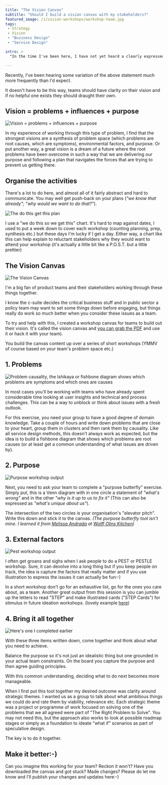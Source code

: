 ```yaml
---
title: "The Vision Canvas"
subtitle: "Should I build a vision canvas with my stakeholders?"
featured_image: /i/vision-workshops/workshop-team.jpg
tags:
 - Strategy
 - Vision
 - "Business Design"
 - "Service Design"

intro: >
  "In the time I've been here, I have not yet heard a clearly expressed product vision, roadmap or strategy"

---
```


Recently, I've been hearing some variation of the above statement much more frequently than I'd expect.

It doesn't have to be this way, teams should have clarity on their vision and if no helpful one exists they should draught their own. 

## Vision = problems + influences + purpose

![Vision = problems + influences + purpose](/i/vision-workshops/4-parts-of-vision.jpg)

In my experience of working through this type of problem, I find that the strongest visions are a synthesis of problem space (which problems are root causes, which are symptoms), environmental factors, and purpose. Or put another way, a great vision is a dream of a future where the root problems have been overcome in such a way that we are delivering our purpose and following a plan that navigates the forces that are trying to prevent us getting there. 


## Organise the activities

There's a lot to do here, and almost all of it fairly abstract and hard to communicate. You may well get push-back on your plans (_"we know that already"; "why would we want to do that?"_).

![The do this get this plan](/i/vision-workshops/How-we-got-here-crop.jpg)

I use a "we do this so we get this" chart. It's hard to map against dates, I used to put a week down to cover each workshop (counting planning, prep, synthesis etc.) but these days I'm lucky if I get a day. Either way, a chart like this can help explain to reluctant stakeholders why they would want to attend your workshop (it's actually a little bit like a P.O.S.T. but a little prettier)


## The Vision Canvas

![The Vision Canvas](/i/vision-workshops/canvas.png)

I'm a big fan of product teams and their stakeholders working through these things together. 

I know the c-suite decides the critical business stuff and in public sector a policy team may want to set some things down before engaging, but things really do work so much better when you consider these issues as a team.

To try and help with this, I created a workshop canvas for teams to build out their vision. It's called the vision canvas and [you can grab the PDF](/i/vision-workshops/A0-canvas-blackandwhite.pdf) and use it or hack it with your team).

You build the canvas content up over a series of short workshops (YMMV of course based on your team's problem space etc.)

## 1. Problems

![Problem causality, the Ishikaya or fishbone diagram shows which problems are symptoms and which ones are causes](/i/vision-workshops/prob-sheet.jpg)

In most cases you'll be working with teams who have already spent considerable time looking at user insights and technical and process challenges. This can be a way to unblock or think about issues with a fresh outlook. 

For this exercise, you need your group to have a good degree of domain knowledge. Take a couple of hours and write down problems that are close to your heart, group them in clusters and then rank them by causality. Like all service design methods, this doesn't always work as expected, but the idea is to build a fishbone diagram that shows which problems are root causes (or at least get a common understanding of what issues are driven by).

## 2. Purpose

![Purpose workshop output](/i/vision-workshops/purpose.jpg)

Next, you need to ask your team to complete a "purpose butterfly" exercise. Simply put, this is a Venn diagram with in one circle a statement of _"what's wrong"_ and in the other _"why is it up to us to fix it"_ (This can also be expressed as _"what's unique about us"_). 

The intersection of the two circles is your organisation's "elevator pitch". Write this down and stick it to the canvas. _(The purpose butterfly tool isn't mine. I learned it from [Melissa Andrada](https://twitter.com/melissaandrada) at [Wolff Olins Kitchen](https://www.wolffolins.com/))_


## 3. External factors 

![Pest workshop output](/i/vision-workshops/pest.jpg)

I often get groans and sighs when I ask people to do a PEST or PESTLE workshop. Sure, it can devolve into a long thing but if you keep people on track, the idea is capture the factors that really matter and if you use illustration to express the issues it can actually be fun:-)

In a short workshop don't go for an exhaustive list, go for the ones you care about, as a team. Another great output from this session is you can jumble up the letters to read "STEP" and make illustrated cards ("STEP Cards") for stimulus in future ideation workshops. (lovely example [here](https://www.service-design-network.org/headlines/finalist-gsa-rbs-future-bank-2025-according-to-generation-y))


## 4. Bring it all together

![Here's one I completed earlier](/i/vision-workshops/model-canvas.jpg)

With these three items written down, come together and think about what you need to achieve. 

Balance the purpose so it's not just an idealistic thing but one grounded in your actual team constraints. On the board you capture the purpose and then agree guiding principles. 

With this common understanding, deciding what to do next becomes more manageable.

When I first put this tool together my desired outcome was clarity around strategic themes. I wanted us as a group to talk about what ambitious things we could do and rate them by viability, relevance etc. Each strategic theme was a project or programme of work focused on solving one of the problems that we all agreed were part of "The Right Problem to Solve". You may not need this, but the approach also works to look at possible roadmap stages or simply as a foundation to ideate "what if" scenarios as part of speculative design. 

The key is to do it together.


<h2>Make it better:-)</h2>

Can you imagine this working for your team? Reckon it won't? Have you downloaded the canvas and got stuck? Made changes? Please do let me know and I'll publish your changes and updates here:-) 





